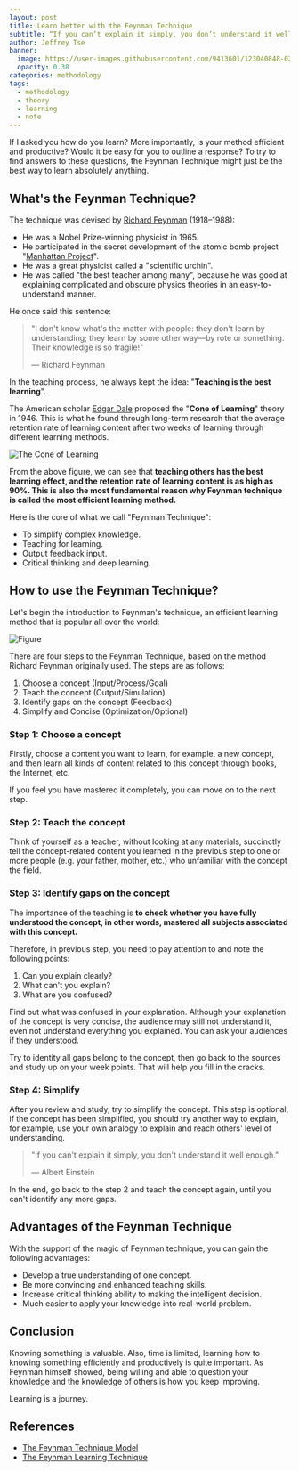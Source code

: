 ```yaml
---
layout: post
title: Learn better with the Feynman Technique
subtitle: “If you can’t explain it simply, you don’t understand it well enough.”–Albert Einstein
author: Jeffrey Tse
banner:
  image: https://user-images.githubusercontent.com/9413601/123040848-02c1cb00-d427-11eb-9651-c1753bafc24e.png
  opacity: 0.38
categories: methodology
tags:
  - methodology
  - theory
  - learning
  - note
---
```


If I asked you how do you learn? More importantly, is your method efficient and
productive? Would it be easy for you to outline a response? To try to find
answers to these questions, the Feynman Technique might just be the best way to
learn absolutely anything.

## What's the Feynman Technique?

The technique was devised by [Richard Feynman][richard feynman] (1918–1988):

- He was a Nobel Prize-winning physicist in 1965.
- He participated in the secret development of the atomic bomb project
  "[Manhattan Project][manhattan project]".
- He was a great physicist called a "scientific urchin".
- He was called "the best teacher among many", because he was good at explaining
  complicated and obscure physics theories in an easy-to-understand manner.

He once said this sentence:

> "I don't know what's the matter with people: they don't learn by understanding;
> they learn by some other way—by rote or something. Their knowledge is so fragile!"
>
> — Richard Feynman

In the teaching process, he always kept the idea: "**Teaching is the best learning**".

The American scholar [Edgar Dale][edgar dale] proposed the "**Cone of Learning**"
theory in 1946. This is what he found through long-term research that the
average retention rate of learning content after two weeks of learning through
different learning methods.

![The Cone of Learning](https://user-images.githubusercontent.com/9413601/123050259-196e1f00-d433-11eb-8219-4264bad9564b.png)

From the above figure, we can see that **teaching others has the best learning
effect, and the retention rate of learning content is as high as 90%. This is
also the most fundamental reason why Feynman technique is called the most
efficient learning method.**

Here is the core of what we call "Feynman Technique":

- To simplify complex knowledge.
- Teaching for learning.
- Output feedback input.
- Critical thinking and deep learning.

[richard feynman]: https://www.wikiwand.com/en/Richard_Feynman
[manhattan project]: https://www.wikiwand.com/en/Manhattan_Project
[edgar dale]: https://www.wikiwand.com/en/Edgar_Dale

## How to use the Feynman Technique?

Let's begin the introduction to Feynman's technique, an efficient learning
method that is popular all over the world:

![Figure](https://user-images.githubusercontent.com/9413601/123054394-63590400-d437-11eb-99c3-7470369bd511.png)

There are four steps to the Feynman Technique, based on the method Richard
Feynman originally used. The steps are as follows:

1. Choose a concept (Input/Process/Goal)
2. Teach the concept (Output/Simulation)
3. Identify gaps on the concept (Feedback)
4. Simplify and Concise (Optimization/Optional)

### Step 1: Choose a concept

Firstly, choose a content you want to learn, for example, a new concept, and
then learn all kinds of content related to this concept through books, the
Internet, etc.

If you feel you have mastered it completely, you can move on to the next step.

### Step 2: Teach the concept

Think of yourself as a teacher, without looking at any materials, succinctly
tell the concept-related content you learned in the previous step to one or
more people (e.g. your father, mother, etc.) who unfamiliar with the concept
the field.

### Step 3: Identify gaps on the concept

The importance of the teaching is **to check whether you have fully understood
the concept, in other words, mastered all subjects associated with this concept.**

Therefore, in previous step, you need to pay attention to and note the
following points:

1. Can you explain clearly?
2. What can't you explain?
3. What are you confused?

Find out what was confused in your explanation. Although your explanation of
the concept is very concise, the audience may still not understand it, even
not understand everything you explained. You can ask your audiences if they
understood.

Try to identity all gaps belong to the concept, then go back to the sources and
study up on your week points. That will help you fill in the cracks.

### Step 4: Simplify

After you review and study, try to simplify the concept. This step is optional,
if the concept has been simplified, you should try another way to explain, for
example, use your own analogy to explain and reach others' level of understanding.

> "If you can't explain it simply, you don't understand it well enough."
>
> — Albert Einstein

In the end, go back to the step 2 and teach the concept again, until you can't
identify any more gaps.

## Advantages of the Feynman Technique

With the support of the magic of Feynman technique, you can gain the
following advantages:

- Develop a true understanding of one concept.
- Be more convincing and enhanced teaching skills.
- Increase critical thinking ability to making the intelligent decision.
- Much easier to apply your knowledge into real-world problem.

## Conclusion

Knowing something is valuable. Also, time is limited, learning how to knowing
something efficiently and productively is quite important. As Feynman himself
showed, being willing and able to question your knowledge and the knowledge of
others is how you keep improving.

Learning is a journey.

## References

- [The Feynman Technique Model](https://mattyford.com/blog/2014/1/23/the-feynman-technique-model)
- [The Feynman Learning Technique](https://fs.blog/2018/04/first-principles/)
